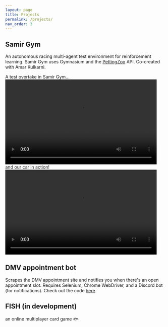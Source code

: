 ```yaml
---
layout: page
title: Projects
permalink: /projects/
nav_order: 3
---
```


## Samir Gym
An autonomous racing multi-agent test environment for reinforcement learning. Samir Gym uses Gymnasium and the [PettingZoo](https://pettingzoo.farama.org/) API. Co-created with Amar Kulkarni.

A test overtake in Samir Gym...
<video width="480" height="270" controls="controls">
  <source src="../assets/screencast1.mp4" type="video/mp4">
</video>
and our car in action!
<video width="480" height="270" controls="controls">
  <source src="../assets/overtake1.mp4" type="video/mp4">
</video>

<!-- ## ML project -->

## DMV appointment bot
Scrapes the DMV appointment site and notifies you when there's an open appointment slot.  Requires Selenium, Chrome WebDriver, and a Discord bot (for notifications). Check out the code [here](https://github.com/ann4bel/dmv_bot/tree/main).

## FISH (in development)
an online multiplayer card game 🐟

<!-- ## which gnome are you?
Silly quiz that I made. And by silly I mean extremely important. Find out what kind of gnome you are here! -->